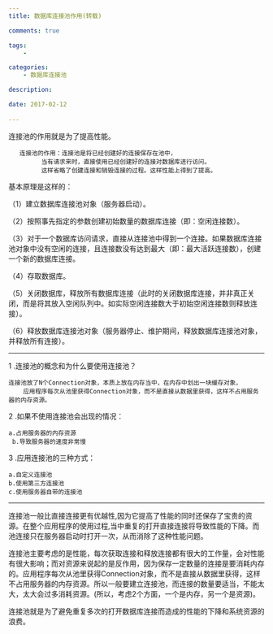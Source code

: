 ```yaml
---
title: 数据库连接池作用(转载)

comments: true    

tags: 
    - 

categories: 
    - 数据库连接池

description: 

date: 2017-02-12
   
---
```


连接池的作用就是为了提高性能。

       连接池的作用：连接池是将已经创建好的连接保存在池中，
			 当有请求来时，直接使用已经创建好的连接对数据库进行访问。
			 这样省略了创建连接和销毁连接的过程。这样性能上得到了提高。
			 
			 
<!--more-->

基本原理是这样的：

（1）建立数据库连接池对象（服务器启动）。

（2）按照事先指定的参数创建初始数量的数据库连接（即：空闲连接数）。

（3）对于一个数据库访问请求，直接从连接池中得到一个连接。如果数据库连接池对象中没有空闲的连接，且连接数没有达到最大（即：最大活跃连接数），创建一个新的数据库连接。

（4）存取数据库。

（5）关闭数据库，释放所有数据库连接（此时的关闭数据库连接，并非真正关闭，而是将其放入空闲队列中。如实际空闲连接数大于初始空闲连接数则释放连接）。

（6）释放数据库连接池对象（服务器停止、维护期间，释放数据库连接池对象，并释放所有连接）。

---

1 .连接池的概念和为什么要使用连接池？

    连接池放了N个Connection对象，本质上放在内存当中，在内存中划出一块缓存对象，
		应用程序每次从池里获得Connection对象，而不是直接从数据里获得，这样不占用服务器的内存资源。
		
2 .如果不使用连接池会出现的情况：

	a.占用服务器的内存资源
	 b.导致服务器的速度非常慢

3 .应用连接池的三种方式：

	a.自定义连接池
	b.使用第三方连接池
	c.使用服务器自带的连接池
	
	
	
---
连接池一般比直接连接更有优越性,因为它提高了性能的同时还保存了宝贵的资源。在整个应用程序的使用过程,当中重复的打开直接连接将导致性能的下降。而池连接只在服务器启动时打开一次，从而消除了这种性能问题。

连接池主要考虑的是性能，每次获取连接和释放连接都有很大的工作量，会对性能有很大影响；而对资源来说起的是反作用，因为保存一定数量的连接是要消耗内存的。应用程序每次从池里获得Connection对象，而不是直接从数据里获得，这样不占用服务器的内存资源。所以一般要建立连接池，而连接的数量要适当，不能太大，太大会过多消耗资源。(所以，考虑2个方面，一个是内存，另一个是资源)。

连接池就是为了避免重复多次的打开数据库连接而造成的性能的下降和系统资源的浪费。